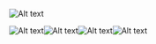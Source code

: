 ![Alt text](image.png)

![Alt text](image.png)![Alt text](image.png)![Alt text](image.png)![Alt text](image.png)